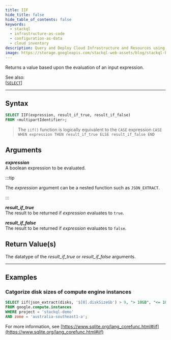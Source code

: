 ```yaml
---
title: IIF
hide_title: false
hide_table_of_contents: false
keywords:
  - stackql
  - infrastructure-as-code
  - configuration-as-data
  - cloud inventory
description: Query and Deploy Cloud Infrastructure and Resources using SQL
image: https://storage.googleapis.com/stackql-web-assets/blog/stackql-blog-post-featured-image.png
---
```

Returns a value based upon the evaluation of an input expression.  

See also:  
[[` SELECT `]](/docs/language-spec/select)

* * * 

## Syntax

```sql
SELECT IIF(expression, result_if_true, result_if_false) 
FROM <multipartIdentifier>;
```
> The `iif()` function is logically equivalent to the `CASE` expression `CASE WHEN expression THEN result_if_true ELSE result_if_false END`

## Arguments

__*expression*__  
A boolean expression to be evaluated.

:::tip 

The *expression* argument can be a nested function such as `JSON_EXTRACT`.

:::

__*result_if_true*__  
The result to be returned if *expression* evaluates to `true`.

__*result_if_false*__  
The result to be returned if *expression* evaluates to `false`.

## Return Value(s)
The datatype of the *result_if_true* or *result_if_false* arguments.

* * *

## Examples

### Catgorize disk sizes of compute engine instances

```sql
SELECT iif(json_extract(disks, '$[0].diskSizeGb') > 9, "> 10GB", "<= 10GB") as disk_size
FROM google.compute.instances 
WHERE project = 'stackql-demo' 
AND zone = 'australia-southeast1-a';
```

For more information, see [https://www.sqlite.org/lang_corefunc.html#iif](https://www.sqlite.org/lang_corefunc.html#iif)